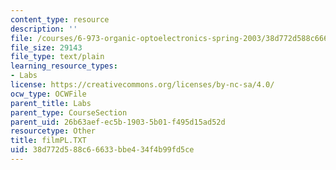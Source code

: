 ```yaml
---
content_type: resource
description: ''
file: /courses/6-973-organic-optoelectronics-spring-2003/38d772d588c66633bbe434f4b99fd5ce_filmPL.TXT
file_size: 29143
file_type: text/plain
learning_resource_types:
- Labs
license: https://creativecommons.org/licenses/by-nc-sa/4.0/
ocw_type: OCWFile
parent_title: Labs
parent_type: CourseSection
parent_uid: 26b63aef-ec5b-1903-5b01-f495d15ad52d
resourcetype: Other
title: filmPL.TXT
uid: 38d772d5-88c6-6633-bbe4-34f4b99fd5ce
---
```

